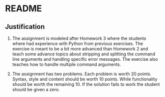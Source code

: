 README
======

Justification
-------------

1. The assignment is modeled after Homework 3 where the students where had experience with Python from previous exercises. The exercise is meant to be a bit more advanced than Homework 2 and teach some advance topics about stripping and splitting the command line arguments and handling specific error messages. The exercise also teaches how to handle multiple command arguments.


2. The assignment has two problems. Each problem is worth 20 points. Syntax, style and content should be worth 10 points. While functionality should be worth the remaining 10. If the solution fails to work the student should be given a zero.
